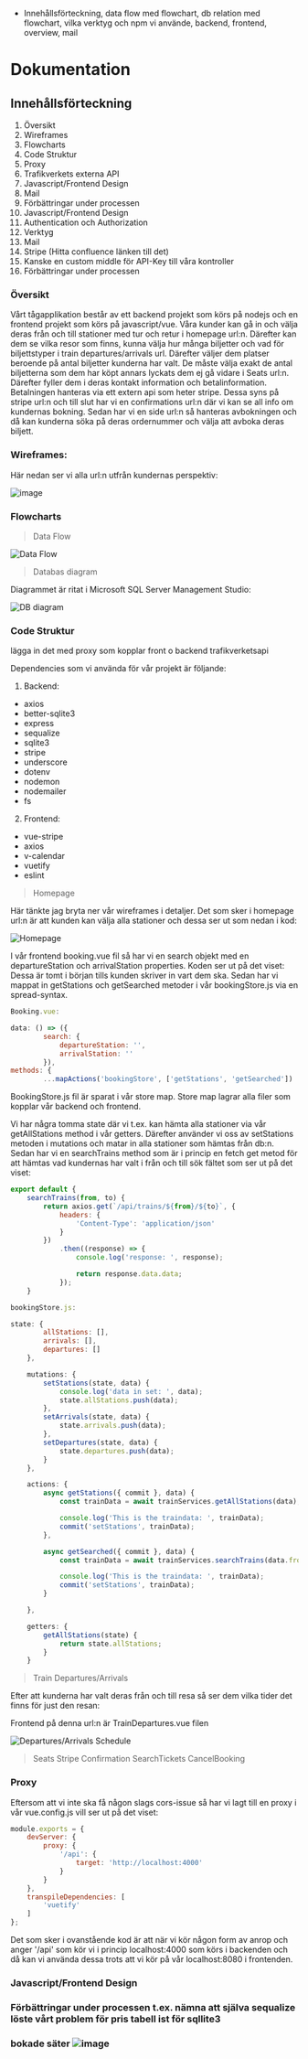 - Innehållsförteckning, data flow med flowchart, db relation med flowchart, vilka verktyg och npm vi använde, backend, frontend, overview, mail

# Dokumentation

## Innehållsförteckning

1) Översikt
2) Wireframes
3) Flowcharts
4) Code Struktur
5) Proxy
6) Trafikverkets externa API
7) Javascript/Frontend Design 
8) Mail
9) Förbättringar under processen
10) Javascript/Frontend Design 
11) Authentication och Authorization
12) Verktyg
13) Mail
14) Stripe (Hitta confluence länken till det)
15) Kanske en custom middle för API-Key till våra kontroller
16) Förbättringar under processen

### Översikt

Vårt tågapplikation består av ett backend projekt som körs på nodejs och en frontend projekt som körs på javascript/vue. Våra kunder kan gå in och välja deras från och till 
stationer med tur och retur i homepage url:n. Därefter kan dem se vilka resor som finns, kunna välja hur många biljetter och vad för biljettstyper i train departures/arrivals
url. Därefter väljer dem platser beroende på antal biljetter kunderna har valt. De måste välja exakt de antal biljetterna som dem har köpt annars lyckats dem ej gå vidare i
Seats url:n. Därefter fyller dem i deras kontakt information och betalinformation. Betalningen hanteras via ett extern api som heter stripe. Dessa syns på
stripe url:n och till slut har vi en confirmations url:n där vi kan se all info om kundernas bokning. Sedan har vi en side url:n så hanteras avbokningen och då kan
kunderna söka på deras ordernummer och välja att avboka deras biljett.


### Wireframes:

Här nedan ser vi alla url:n utfrån kundernas perspektiv:

![image](https://user-images.githubusercontent.com/48633146/148405234-8e429ac0-a9e6-4f91-b0cc-abcf0b3e70c6.png)


### Flowcharts 

> Data Flow

![Data Flow](https://user-images.githubusercontent.com/48633146/148553635-b07aef1f-07e5-4a3b-9cd0-5daa6a00b934.png)

> Databas diagram

Diagrammet är ritat i Microsoft SQL Server Management Studio:

![DB diagram](https://user-images.githubusercontent.com/48633146/148554800-ce0e3bad-182d-477c-9acd-e321ed7f1a3d.png)



### Code Struktur 
lägga in det med proxy som kopplar front o backend
trafikverketsapi

Dependencies som vi använda för vår projekt är följande:

1) Backend:
* axios
* better-sqlite3
* express
* sequalize
* sqlite3
* stripe
* underscore
* dotenv
* nodemon
* nodemailer
* fs

2) Frontend:
* vue-stripe
* axios
* v-calendar
* vuetify
* eslint

> Homepage

Här tänkte jag bryta ner vår wireframes i detaljer. Det som sker i homepage url:n är att kunden kan välja alla stationer och dessa ser ut som nedan i kod:

![Homepage](https://user-images.githubusercontent.com/48633146/148562817-9d3e8bf9-34ee-4654-b06f-952b1d283379.png)

I vår frontend booking.vue fil så har vi en search objekt med en departureStation och arrivalStation properties. Koden ser ut på det viset:
Dessa är tomt i början tills kunden skriver in vart dem ska.
Sedan har vi mappat in getStations och getSearched metoder i vår bookingStore.js via en spread-syntax.

``` javascript
Booking.vue:

data: () => ({
		search: {
			departureStation: '',
			arrivalStation: ''
		}),
methods: {
		...mapActions('bookingStore', ['getStations', 'getSearched'])
```

BookingStore.js fil är sparat i vår store map. Store map lagrar alla filer som kopplar vår backend och frontend.

Vi har några tomma state där vi t.ex. kan hämta alla stationer via vår getAllStations method i vår getters. Därefter använder vi oss av setStations metoden i
mutations och matar in alla stationer som hämtas från db:n. Sedan har vi en searchTrains method som är i princip en fetch get metod för att hämtas vad kundernas har
valt i från och till sök fältet som ser ut på det viset:

``` javascript
export default {
	searchTrains(from, to) {
		return axios.get(`/api/trains/${from}/${to}`, {
			headers: {
				'Content-Type': 'application/json'
			}
		})
			.then((response) => {
				console.log('response: ', response);

				return response.data.data;
			});
	}
```

``` javascript
bookingStore.js:

state: {
		allStations: [],
		arrivals: [],
		departures: []
	},

	mutations: {
		setStations(state, data) {
			console.log('data in set: ', data);
			state.allStations.push(data);
		},
		setArrivals(state, data) {
			state.arrivals.push(data);
		},
		setDepartures(state, data) {
			state.departures.push(data);
		}
	},

	actions: {
		async getStations({ commit }, data) {
			const trainData = await trainServices.getAllStations(data);

			console.log('This is the traindata: ', trainData);
			commit('setStations', trainData);
		},

		async getSearched({ commit }, data) {
			const trainData = await trainServices.searchTrains(data.from, data.to);

			console.log('This is the traindata: ', trainData);
			commit('setStations', trainData);
		}

	},

	getters: {
		getAllStations(state) {
			return state.allStations;
		}
	}
``` 

> Train Departures/Arrivals

Efter att kunderna har valt deras från och till resa så ser dem vilka tider det finns för just den resan:

Frontend på denna url:n är TrainDepartures.vue filen 

![Departures/Arrivals Schedule](https://user-images.githubusercontent.com/48633146/148584113-ca7663ad-2544-416a-9668-75e76d011134.png)






> Seats
> Stripe
> Confirmation
> SearchTickets
> CancelBooking


### Proxy

Eftersom att vi inte ska få någon slags cors-issue så har vi lagt till en proxy i vår vue.config.js vill ser ut på det viset:

``` javascript
module.exports = {
	devServer: {
		proxy: {
			'/api': {
				target: 'http://localhost:4000'
			}
		}
	},
	transpileDependencies: [
		'vuetify'
	]
};
```
Det som sker i ovanstående kod är att när vi kör någon form av anrop och anger '/api' som kör vi i princip localhost:4000 som körs i backenden och då kan
vi använda dessa trots att vi kör på vår localhost:8080 i frontenden.




### Javascript/Frontend Design




### Förbättringar under processen t.ex. nämna att själva sequalize löste vårt problem för pris tabell ist för sqllite3

### bokade säter ![image](https://user-images.githubusercontent.com/48633146/148439086-01ae6410-08dd-4b45-bcc3-3e15f9fef7cf.png)


